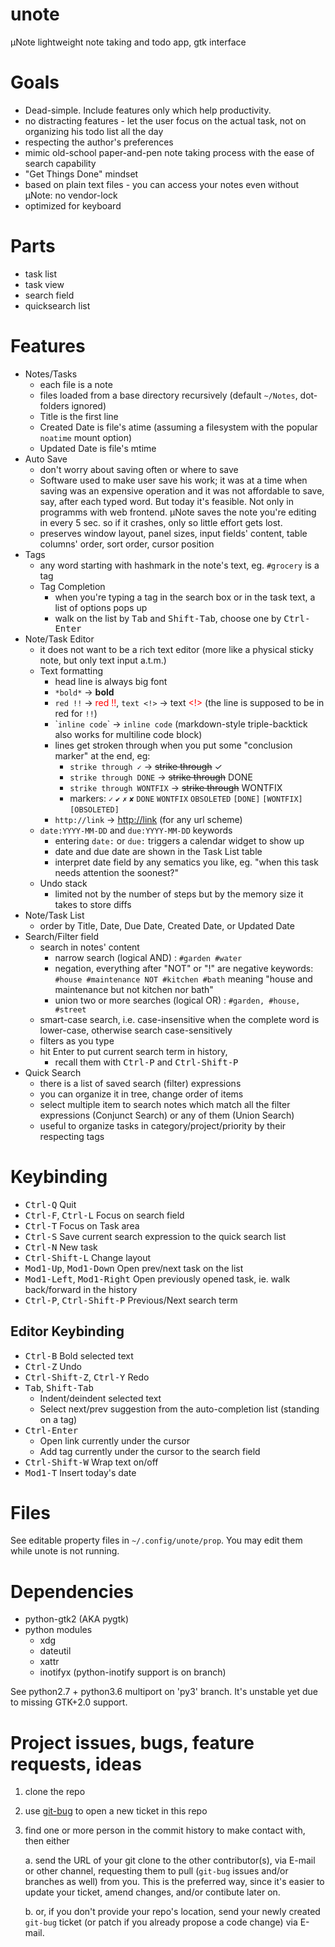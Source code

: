 # unote
μNote lightweight note taking and todo app, gtk interface

# Goals

- Dead-simple. Include features only which help productivity.
- no distracting features - let the user focus on the actual task, not on organizing his todo list all the day
- respecting the author's preferences
- mimic old-school paper-and-pen note taking process with the ease of search capability
- "Get Things Done" mindset
- based on plain text files - you can access your notes even without µNote: no vendor-lock
- optimized for keyboard

# Parts

- task list
- task view
- search field
- quicksearch list

# Features

- Notes/Tasks
  - each file is a note
  - files loaded from a base directory recursively (default `~/Notes`, dot-folders ignored)
  - Title is the first line
  - Created Date is file's atime (assuming a filesystem with the popular `noatime` mount option)
  - Updated Date is file's mtime
- Auto Save
  - don't worry about saving often or where to save
  - Software used to make user save his work; it was at a time when saving was an expensive operation 
  and it was not affordable to save, say, after each typed word. 
  But today it's feasible. Not only in programms with web frontend.
  µNote saves the note you're editing in every 5 sec. 
  so if it crashes, only so little effort gets lost.
  - preserves window layout, panel sizes, input fields' content, table columns' order, sort order, cursor position
- Tags
  - any word starting with hashmark in the note's text, eg. `#grocery` is a tag
  - Tag Completion
    - when you're typing a tag in the search box or in the task text, a list of options pops up
    - walk on the list by <kbd>Tab</kbd> and <kbd>Shift-Tab</kbd>, choose one by <kbd>Ctrl-Enter</kbd>
- Note/Task Editor
  - it does not want to be a rich text editor (more like a physical sticky note, but only text input a.t.m.)
  - Text formatting
    - head line is always big font
    - `*bold*` → **bold**
    - `red !!` → <span style="color:red">red !!</span>, `text <!>` → text <span style="color:red">&lt;!&gt;</span> (the line is supposed to be in red for `!!`)
    - \``inline code`\` → `inline code` (markdown-style triple-backtick also works for multiline code block)
    - lines get stroken through when you put some "conclusion marker" at the end, eg:
      - `strike through ✓` → ~~strike through~~ ✓
      - `strike through DONE` → ~~strike through~~ DONE
      - `strike through WONTFIX` → ~~strike through~~ WONTFIX
      - markers: `✓` `✔` `✗` `✘` `DONE` `WONTFIX` `OBSOLETED` `[DONE]` `[WONTFIX]` `[OBSOLETED]`
    - `http://link` → [http://link](http://link) (for any url scheme)
  - `date:YYYY-MM-DD` and `due:YYYY-MM-DD` keywords 
    - entering `date:` or `due:` triggers a calendar widget to show up
    - date and due date are shown in the Task List table
    - interpret date field by any sematics you like, eg. "when this task needs attention the soonest?"
  - Undo stack
    - limited not by the number of steps but by the memory size it takes to store diffs
- Note/Task List
  - order by Title, Date, Due Date, Created Date, or Updated Date
- Search/Filter field
  - search in notes' content
    - narrow search (logical AND) : `#garden #water`
    - negation, everything after "NOT" or "!" are negative keywords: `#house #maintenance NOT #kitchen #bath` meaning "house and maintenance but not kitchen nor bath"
    - union two or more searches (logical OR) : `#garden, #house, #street`
  - smart-case search, i.e. case-insensitive when the complete word is lower-case, otherwise search case-sensitively
  - filters as you type
  - hit Enter to put current search term in history, 
    - recall them with <kbd>Ctrl-P</kbd> and <kbd>Ctrl-Shift-P</kbd>
- Quick Search
  - there is a list of saved search (filter) expressions
  - you can organize it in tree, change order of items
  - select multiple item to search notes which match all the filter expressions (Conjunct Search) 
  or any of them (Union Search)
  - useful to organize tasks in category/project/priority by their respecting tags

# Keybinding

- <kbd>Ctrl-Q</kbd> Quit
- <kbd>Ctrl-F</kbd>, <kbd>Ctrl-L</kbd> Focus on search field
- <kbd>Ctrl-T</kbd> Focus on Task area
- <kbd>Ctrl-S</kbd> Save current search expression to the quick search list
- <kbd>Ctrl-N</kbd> New task
- <kbd>Ctrl-Shift-L</kbd> Change layout
- <kbd>Mod1-Up</kbd>, <kbd>Mod1-Down</kbd> Open prev/next task on the list
- <kbd>Mod1-Left</kbd>, <kbd>Mod1-Right</kbd> Open previously opened task, ie. walk back/forward in the history
- <kbd>Ctrl-P</kbd>, <kbd>Ctrl-Shift-P</kbd> Previous/Next search term

## Editor Keybinding

- <kbd>Ctrl-B</kbd> Bold selected text
- <kbd>Ctrl-Z</kbd> Undo
- <kbd>Ctrl-Shift-Z</kbd>, <kbd>Ctrl-Y</kbd> Redo
- <kbd>Tab</kbd>, <kbd>Shift-Tab</kbd>
  - Indent/deindent selected text
  - Select next/prev suggestion from the auto-completion list (standing on a tag)
- <kbd>Ctrl-Enter</kbd>
  - Open link currently under the cursor
  - Add tag currently under the cursor to the search field
- <kbd>Ctrl-Shift-W</kbd> Wrap text on/off
- <kbd>Mod1-T</kbd> Insert today's date

# Files

See editable property files in `~/.config/unote/prop`. 
You may edit them while unote is not running.

# Dependencies

- python-gtk2 (AKA pygtk)
- python modules
  - xdg
  - dateutil
  - xattr
  - inotifyx (python-inotify support is on branch)

See python2.7 + python3.6 multiport on 'py3' branch. It's unstable yet due to missing GTK+2.0 support.

# Project issues, bugs, feature requests, ideas

1. clone the repo
2. use [git-bug](https://github.com/git-bug/git-bug) to open a new ticket in this repo
3. find one or more person in the commit history to make contact with, then either

   a. send the URL of your git clone to the other contributor(s), via E-mail or other channel, 
   requesting them to pull (`git-bug` issues and/or branches as well) from you.
   This is the preferred way, since it's easier to update your ticket, amend changes, and/or contibute later on.
   
   b. or, if you don't provide your repo's location, send your newly created `git-bug` ticket (or patch if you already propose a code change) via E-mail.
